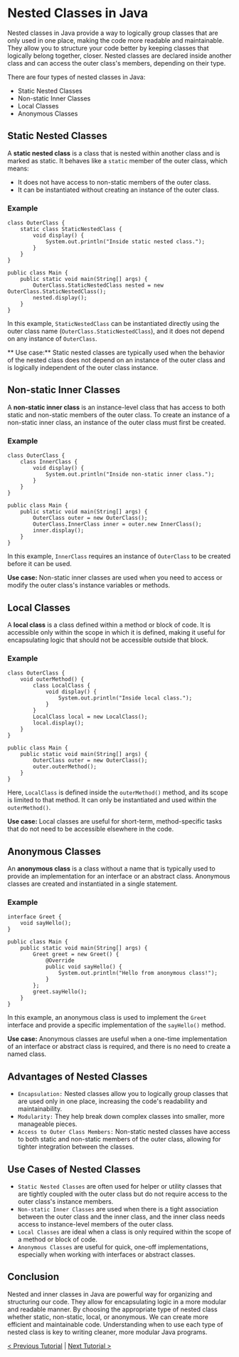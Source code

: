 # Nested Classes in Java
Nested classes in Java provide a way to logically group classes that are only used in one place, making the code more readable and maintainable. They allow you to structure your code better by keeping classes that logically belong together, closer. Nested classes are declared inside another class and can access the outer class's members, depending on their type.

There are four types of nested classes in Java:
* Static Nested Classes
* Non-static Inner Classes
* Local Classes
* Anonymous Classes

## Static Nested Classes
A **static nested class** is a class that is nested within another class and is marked as static. It behaves like a `static` member of the outer class, which means:
* It does not have access to non-static members of the outer class.
* It can be instantiated without creating an instance of the outer class.
### Example
```
class OuterClass {
    static class StaticNestedClass {
        void display() {
            System.out.println("Inside static nested class.");
        }
    }
}

public class Main {
    public static void main(String[] args) {
        OuterClass.StaticNestedClass nested = new OuterClass.StaticNestedClass();
        nested.display();
    }
}
```
In this example, `StaticNestedClass` can be instantiated directly using the outer class name (`OuterClass.StaticNestedClass`), and it does not depend on any instance of `OuterClass`.

** Use case:** Static nested classes are typically used when the behavior of the nested class does not depend on an instance of the outer class and is logically independent of the outer class instance.

## Non-static Inner Classes
A **non-static inner class** is an instance-level class that has access to both static and non-static members of the outer class. To create an instance of a non-static inner class, an instance of the outer class must first be created.

### Example
```
class OuterClass {
    class InnerClass {
        void display() {
            System.out.println("Inside non-static inner class.");
        }
    }
}

public class Main {
    public static void main(String[] args) {
        OuterClass outer = new OuterClass();
        OuterClass.InnerClass inner = outer.new InnerClass();
        inner.display();
    }
}
```
In this example, `InnerClass` requires an instance of `OuterClass` to be created before it can be used.

**Use case:** Non-static inner classes are used when you need to access or modify the outer class's instance variables or methods.

## Local Classes
A **local class** is a class defined within a method or block of code. It is accessible only within the scope in which it is defined, making it useful for encapsulating logic that should not be accessible outside that block.

### Example
```
class OuterClass {
    void outerMethod() {
        class LocalClass {
            void display() {
                System.out.println("Inside local class.");
            }
        }
        LocalClass local = new LocalClass();
        local.display();
    }
}

public class Main {
    public static void main(String[] args) {
        OuterClass outer = new OuterClass();
        outer.outerMethod();
    }
}
```
Here, `LocalClass` is defined inside the `outerMethod()` method, and its scope is limited to that method. It can only be instantiated and used within the `outerMethod()`.

**Use case:** Local classes are useful for short-term, method-specific tasks that do not need to be accessible elsewhere in the code.

## Anonymous Classes
An **anonymous class** is a class without a name that is typically used to provide an implementation for an interface or an abstract class. Anonymous classes are created and instantiated in a single statement.

### Example
```
interface Greet {
    void sayHello();
}

public class Main {
    public static void main(String[] args) {
        Greet greet = new Greet() {
            @Override
            public void sayHello() {
                System.out.println("Hello from anonymous class!");
            }
        };
        greet.sayHello();
    }
}
```
In this example, an anonymous class is used to implement the `Greet` interface and provide a specific implementation of the `sayHello()` method.

**Use case:** Anonymous classes are useful when a one-time implementation of an interface or abstract class is required, and there is no need to create a named class.

## Advantages of Nested Classes
* `Encapsulation:` Nested classes allow you to logically group classes that are used only in one place, increasing the code's readability and maintainability.
* `Modularity:` They help break down complex classes into smaller, more manageable pieces.
* `Access to Outer Class Members:` Non-static nested classes have access to both static and non-static members of the outer class, allowing for tighter integration between the classes.

## Use Cases of Nested Classes
* `Static Nested Classes` are often used for helper or utility classes that are tightly coupled with the outer class but do not require access to the outer class's instance members.
* `Non-static Inner Classes` are used when there is a tight association between the outer class and the inner class, and the inner class needs access to instance-level members of the outer class.
* `Local Classes` are ideal when a class is only required within the scope of a method or block of code.
* `Anonymous Classes` are useful for quick, one-off implementations, especially when working with interfaces or abstract classes.

## Conclusion
Nested and inner classes in Java are powerful way for organizing and structuring our code. They allow for encapsulating logic in a more modular and readable manner. By choosing the appropriate type of nested class whether static, non-static, local, or anonymous. We can create more efficient and maintainable code. Understanding when to use each type of nested class is key to writing cleaner, more modular Java programs.

[< Previous Tutorial](https://github.com/nakulmitra/java-tutorial/blob/master/object-oriented-programming/abstractandinterfaces/AbstractAndInterfaces.md) | [Next Tutorial >](https://github.com/nakulmitra/java-tutorial/blob/master/object-oriented-programming/static-members/StaticMembers.md)